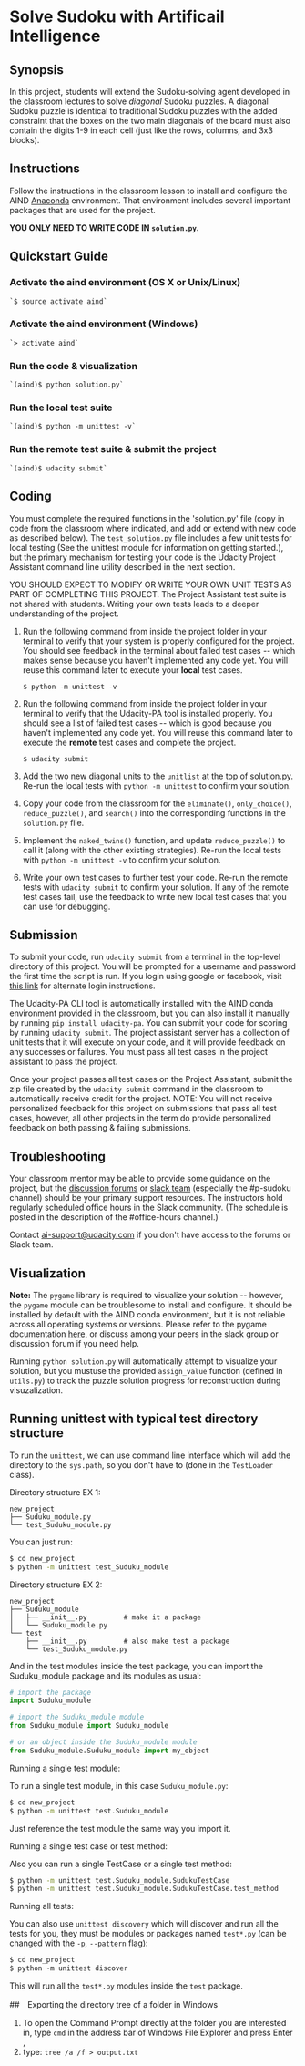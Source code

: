 # Solve Sudoku with Artificail Intelligence

## Synopsis

In this project, students will extend the Sudoku-solving agent developed in the classroom lectures to solve _diagonal_ Sudoku puzzles. A diagonal Sudoku puzzle is identical to traditional Sudoku puzzles with the added constraint that the boxes on the two main diagonals of the board must also contain the digits 1-9 in each cell (just like the rows, columns, and 3x3 blocks).

## Instructions

Follow the instructions in the classroom lesson to install and configure the AIND [Anaconda](https://www.continuum.io/downloads) environment. That environment includes several important packages that are used for the project. 

**YOU ONLY NEED TO WRITE CODE IN `solution.py`.**


## Quickstart Guide

### Activate the aind environment (OS X or Unix/Linux)
    
    `$ source activate aind`

### Activate the aind environment (Windows)

    `> activate aind`

### Run the code & visualization

    `(aind)$ python solution.py`

### Run the local test suite

    `(aind)$ python -m unittest -v`

### Run the remote test suite & submit the project

    `(aind)$ udacity submit`


## Coding

You must complete the required functions in the 'solution.py' file (copy in code from the classroom where indicated, and add or extend with new code as described below). The `test_solution.py` file includes a few unit tests for local testing (See the unittest module for information on getting started.), but the primary mechanism for testing your code is the Udacity Project Assistant command line utility described in the next section.

YOU SHOULD EXPECT TO MODIFY OR WRITE YOUR OWN UNIT TESTS AS PART OF COMPLETING THIS PROJECT. The Project Assistant test suite is not shared with students. Writing your own tests leads to a deeper understanding of the project.

1. Run the following command from inside the project folder in your terminal to verify that your system is properly configured for the project. You should see feedback in the terminal about failed test cases -- which makes sense because you haven't implemented any code yet. You will reuse this command later to execute your **local** test cases.

    `$ python -m unittest -v`

1. Run the following command from inside the project folder in your terminal to verify that the Udacity-PA tool is installed properly. You should see a list of failed test cases -- which is good because you haven't implemented any code yet. You will reuse this command later to execute the **remote** test cases and complete the project.

    `$ udacity submit`

1. Add the two new diagonal units to the `unitlist` at the top of solution.py. Re-run the local tests with `python -m unittest` to confirm your solution. 

1. Copy your code from the classroom for the `eliminate()`, `only_choice()`, `reduce_puzzle()`, and `search()` into the corresponding functions in the `solution.py` file.

1. Implement the `naked_twins()` function, and update `reduce_puzzle()` to call it (along with the other existing strategies). Re-run the local tests with `python -m unittest -v` to confirm your solution.

1. Write your own test cases to further test your code. Re-run the remote tests with `udacity submit` to confirm your solution. If any of the remote test cases fail, use the feedback to write new local test cases that you can use for debugging.


## Submission

To submit your code, run `udacity submit` from a terminal in the top-level directory of this project. You will be prompted for a username and password the first time the script is run. If you login using google or facebook, visit [this link](https://project-assistant.udacity.com/auth_tokens/jwt_login) for alternate login instructions.

The Udacity-PA CLI tool is automatically installed with the AIND conda environment provided in the classroom, but you can also install it manually by running `pip install udacity-pa`. You can submit your code for scoring by running `udacity submit`. The project assistant server has a collection of unit tests that it will execute on your code, and it will provide feedback on any successes or failures. You must pass all test cases in the project assistant to pass the project.

Once your project passes all test cases on the Project Assistant, submit the zip file created by the `udacity submit` command in the classroom to automatically receive credit for the project. NOTE: You will not receive personalized feedback for this project on submissions that pass all test cases, however, all other projects in the term do provide personalized feedback on both passing & failing submissions.


## Troubleshooting

Your classroom mentor may be able to provide some guidance on the project, but the [discussion forums](https://discussions.udacity.com/c/nd889-intro-sudoku) or [slack team](https://ai-nd.slack.com) (especially the #p-sudoku channel) should be your primary support resources. The instructors hold regularly scheduled office hours in the Slack community. (The schedule is posted in the description of the #office-hours channel.)

Contact ai-support@udacity.com if you don't have access to the forums or Slack team.


## Visualization

**Note:** The `pygame` library is required to visualize your solution -- however, the `pygame` module can be troublesome to install and configure. It should be installed by default with the AIND conda environment, but it is not reliable across all operating systems or versions. Please refer to the pygame documentation [here](http://www.pygame.org/download.shtml), or discuss among your peers in the slack group or discussion forum if you need help.

Running `python solution.py` will automatically attempt to visualize your solution, but you mustuse the provided `assign_value` function (defined in `utils.py`) to track the puzzle solution progress for reconstruction during visuzalization.

## Running unittest with typical test directory structure

To run the `unittest`, we can use command line interface which will add the directory to the `sys.path`, so you don't have to (done in the `TestLoader` class).

Directory structure EX 1:
```
new_project
├── Suduku_module.py
└── test_Suduku_module.py
```
You can just run:

```bash
$ cd new_project
$ python -m unittest test_Suduku_module
```

Directory structure EX 2:
```
new_project
├── Suduku_module
│   ├── __init__.py         # make it a package
│   └── Suduku_module.py
└── test
    ├── __init__.py         # also make test a package
    └── test_Suduku_module.py
```

And in the test modules inside the test package, you can import the Suduku_module package and its modules as usual:

```python
# import the package
import Suduku_module

# import the Suduku_module module
from Suduku_module import Suduku_module

# or an object inside the Suduku_module module
from Suduku_module.Suduku_module import my_object
```

Running a single test module:

To run a single test module, in this case `Suduku_module.py`:

```bash
$ cd new_project
$ python -m unittest test.Suduku_module
```
Just reference the test module the same way you import it.

Running a single test case or test method:

Also you can run a single TestCase or a single test method:

```bash
$ python -m unittest test.Suduku_module.SudukuTestCase
$ python -m unittest test.Suduku_module.SudukuTestCase.test_method
```
Running all tests:

You can also use `unittest discovery` which will discover and run all the tests for you, they must be modules or packages named `test*.py` (can be changed with the `-p`, `--pattern` flag):

```python
$ cd new_project
$ python -m unittest discover
```
This will run all the `test*.py` modules inside the `test` package.

##　Exporting the directory tree of a folder in Windows

1. To open the Command Prompt directly at the folder you are interested in, type `cmd` in the address bar of Windows File Explorer and press Enter , 
2. type: `tree /a /f > output.txt`